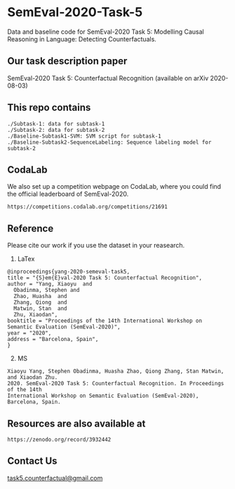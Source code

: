 # SemEval-2020-Task-5
Data and baseline code for SemEval-2020 Task 5: Modelling Causal Reasoning in Language: Detecting Counterfactuals.

## Our task description paper 
SemEval-2020 Task 5: Counterfactual Recognition (available on arXiv 2020-08-03)

## This repo contains
```
./Subtask-1: data for subtask-1
./Subtask-2: data for subtask-2
./Baseline-Subtask1-SVM: SVM script for subtask-1
./Baseline-Subtask2-SequenceLabeling: Sequence labeling model for subtask-2
```

## CodaLab 
We also set up a competition webpage on CodaLab, where you could find the official leaderboard of SemEval-2020.
```
https://competitions.codalab.org/competitions/21691
```

## Reference
Please cite our work if you use the dataset in your reasearch.
1. LaTex
```
@inproceedings{yang-2020-semeval-task5,
title = "{S}em{E}val-2020 Task 5: Counterfactual Recognition",
author = "Yang, Xiaoyu  and
  Obadinma, Stephen and
  Zhao, Huasha  and
  Zhang, Qiong  and
  Matwin, Stan  and
  Zhu, Xiaodan", 
booktitle = "Proceedings of the 14th International Workshop on Semantic Evaluation (SemEval-2020)",
year = "2020",
address = "Barcelona, Spain",
}
```
2. MS
```
Xiaoyu Yang, Stephen Obadinma, Huasha Zhao, Qiong Zhang, Stan Matwin, and Xiaodan Zhu. 
2020. SemEval-2020 Task 5: Counterfactual Recognition. In Proceedings of the 14th 
International Workshop on Semantic Evaluation (SemEval-2020), Barcelona, Spain.
```

## Resources are also available at
```
https://zenodo.org/record/3932442
```

## Contact Us
task5.counterfactual@gmail.com
